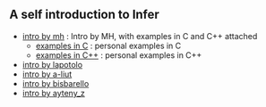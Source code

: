 ## A self introduction to Infer

+ [intro by mh](./examples/001_intro/intro_mh.md) : Intro by MH, with examples in C and C\+\+ attached
  + [examples in C](./examples/001_intro/001.c) : personal examples in C
  + [examples in C\+\+](./examples/001_intro/001.cpp) : personal examples in C\+\+
+ [intro by lapotolo]()
+ [intro by a-liut]()
+ [intro by bisbarello]()
+ [intro by ayteny_z]()
